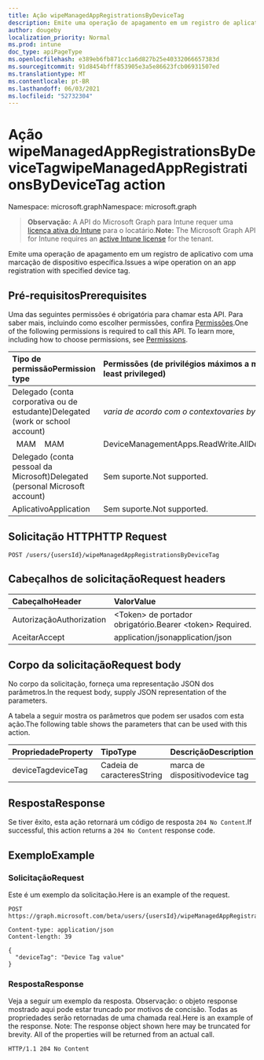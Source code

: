 ```yaml
---
title: Ação wipeManagedAppRegistrationsByDeviceTag
description: Emite uma operação de apagamento em um registro de aplicativo com uma marcação de dispositivo específica.
author: dougeby
localization_priority: Normal
ms.prod: intune
doc_type: apiPageType
ms.openlocfilehash: e389eb6fb871cc1a6d827b25e40332066657383d
ms.sourcegitcommit: 91d8454bfff853905e3a5e86623fcb06931507ed
ms.translationtype: MT
ms.contentlocale: pt-BR
ms.lasthandoff: 06/03/2021
ms.locfileid: "52732304"
---
```

# <a name="wipemanagedappregistrationsbydevicetag-action"></a><span data-ttu-id="16374-103">Ação wipeManagedAppRegistrationsByDeviceTag</span><span class="sxs-lookup"><span data-stu-id="16374-103">wipeManagedAppRegistrationsByDeviceTag action</span></span>

<span data-ttu-id="16374-104">Namespace: microsoft.graph</span><span class="sxs-lookup"><span data-stu-id="16374-104">Namespace: microsoft.graph</span></span>

> <span data-ttu-id="16374-105">**Observação:** A API do Microsoft Graph para Intune requer uma [licença ativa do Intune](https://go.microsoft.com/fwlink/?linkid=839381) para o locatário.</span><span class="sxs-lookup"><span data-stu-id="16374-105">**Note:** The Microsoft Graph API for Intune requires an [active Intune license](https://go.microsoft.com/fwlink/?linkid=839381) for the tenant.</span></span>

<span data-ttu-id="16374-106">Emite uma operação de apagamento em um registro de aplicativo com uma marcação de dispositivo específica.</span><span class="sxs-lookup"><span data-stu-id="16374-106">Issues a wipe operation on an app registration with specified device tag.</span></span>

## <a name="prerequisites"></a><span data-ttu-id="16374-107">Pré-requisitos</span><span class="sxs-lookup"><span data-stu-id="16374-107">Prerequisites</span></span>
<span data-ttu-id="16374-p101">Uma das seguintes permissões é obrigatória para chamar esta API. Para saber mais, incluindo como escolher permissões, confira [Permissões](/graph/permissions-reference).</span><span class="sxs-lookup"><span data-stu-id="16374-p101">One of the following permissions is required to call this API. To learn more, including how to choose permissions, see [Permissions](/graph/permissions-reference).</span></span>

|<span data-ttu-id="16374-110">Tipo de permissão</span><span class="sxs-lookup"><span data-stu-id="16374-110">Permission type</span></span>|<span data-ttu-id="16374-111">Permissões (de privilégios máximos a mínimos)</span><span class="sxs-lookup"><span data-stu-id="16374-111">Permissions (from most to least privileged)</span></span>|
|:---|:---|
|<span data-ttu-id="16374-112">Delegado (conta corporativa ou de estudante)</span><span class="sxs-lookup"><span data-stu-id="16374-112">Delegated (work or school account)</span></span>| <span data-ttu-id="16374-113">_varia de acordo com o contexto_</span><span class="sxs-lookup"><span data-stu-id="16374-113">_varies by context_</span></span> |
| <span data-ttu-id="16374-114">&nbsp;&nbsp;MAM</span><span class="sxs-lookup"><span data-stu-id="16374-114">&nbsp; &nbsp; MAM</span></span> | <span data-ttu-id="16374-115">DeviceManagementApps.ReadWrite.All</span><span class="sxs-lookup"><span data-stu-id="16374-115">DeviceManagementApps.ReadWrite.All</span></span> |
|<span data-ttu-id="16374-116">Delegado (conta pessoal da Microsoft)</span><span class="sxs-lookup"><span data-stu-id="16374-116">Delegated (personal Microsoft account)</span></span>|<span data-ttu-id="16374-117">Sem suporte.</span><span class="sxs-lookup"><span data-stu-id="16374-117">Not supported.</span></span>|
|<span data-ttu-id="16374-118">Aplicativo</span><span class="sxs-lookup"><span data-stu-id="16374-118">Application</span></span>|<span data-ttu-id="16374-119">Sem suporte.</span><span class="sxs-lookup"><span data-stu-id="16374-119">Not supported.</span></span>|

## <a name="http-request"></a><span data-ttu-id="16374-120">Solicitação HTTP</span><span class="sxs-lookup"><span data-stu-id="16374-120">HTTP Request</span></span>
<!-- {
  "blockType": "ignored"
}
-->
``` http
POST /users/{usersId}/wipeManagedAppRegistrationsByDeviceTag
```

## <a name="request-headers"></a><span data-ttu-id="16374-121">Cabeçalhos de solicitação</span><span class="sxs-lookup"><span data-stu-id="16374-121">Request headers</span></span>
|<span data-ttu-id="16374-122">Cabeçalho</span><span class="sxs-lookup"><span data-stu-id="16374-122">Header</span></span>|<span data-ttu-id="16374-123">Valor</span><span class="sxs-lookup"><span data-stu-id="16374-123">Value</span></span>|
|:---|:---|
|<span data-ttu-id="16374-124">Autorização</span><span class="sxs-lookup"><span data-stu-id="16374-124">Authorization</span></span>|<span data-ttu-id="16374-125">&lt;Token&gt; de portador obrigatório.</span><span class="sxs-lookup"><span data-stu-id="16374-125">Bearer &lt;token&gt; Required.</span></span>|
|<span data-ttu-id="16374-126">Aceitar</span><span class="sxs-lookup"><span data-stu-id="16374-126">Accept</span></span>|<span data-ttu-id="16374-127">application/json</span><span class="sxs-lookup"><span data-stu-id="16374-127">application/json</span></span>|

## <a name="request-body"></a><span data-ttu-id="16374-128">Corpo da solicitação</span><span class="sxs-lookup"><span data-stu-id="16374-128">Request body</span></span>
<span data-ttu-id="16374-129">No corpo da solicitação, forneça uma representação JSON dos parâmetros.</span><span class="sxs-lookup"><span data-stu-id="16374-129">In the request body, supply JSON representation of the parameters.</span></span>

<span data-ttu-id="16374-130">A tabela a seguir mostra os parâmetros que podem ser usados com esta ação.</span><span class="sxs-lookup"><span data-stu-id="16374-130">The following table shows the parameters that can be used with this action.</span></span>

|<span data-ttu-id="16374-131">Propriedade</span><span class="sxs-lookup"><span data-stu-id="16374-131">Property</span></span>|<span data-ttu-id="16374-132">Tipo</span><span class="sxs-lookup"><span data-stu-id="16374-132">Type</span></span>|<span data-ttu-id="16374-133">Descrição</span><span class="sxs-lookup"><span data-stu-id="16374-133">Description</span></span>|
|:---|:---|:---|
|<span data-ttu-id="16374-134">deviceTag</span><span class="sxs-lookup"><span data-stu-id="16374-134">deviceTag</span></span>|<span data-ttu-id="16374-135">Cadeia de caracteres</span><span class="sxs-lookup"><span data-stu-id="16374-135">String</span></span>|<span data-ttu-id="16374-136">marca de dispositivo</span><span class="sxs-lookup"><span data-stu-id="16374-136">device tag</span></span>|

## <a name="response"></a><span data-ttu-id="16374-137">Resposta</span><span class="sxs-lookup"><span data-stu-id="16374-137">Response</span></span>
<span data-ttu-id="16374-138">Se tiver êxito, esta ação retornará um código de resposta `204 No Content`.</span><span class="sxs-lookup"><span data-stu-id="16374-138">If successful, this action returns a `204 No Content` response code.</span></span>

## <a name="example"></a><span data-ttu-id="16374-139">Exemplo</span><span class="sxs-lookup"><span data-stu-id="16374-139">Example</span></span>

### <a name="request"></a><span data-ttu-id="16374-140">Solicitação</span><span class="sxs-lookup"><span data-stu-id="16374-140">Request</span></span>
<span data-ttu-id="16374-141">Este é um exemplo da solicitação.</span><span class="sxs-lookup"><span data-stu-id="16374-141">Here is an example of the request.</span></span>

``` http
POST https://graph.microsoft.com/beta/users/{usersId}/wipeManagedAppRegistrationsByDeviceTag

Content-type: application/json
Content-length: 39

{
  "deviceTag": "Device Tag value"
}
```

### <a name="response"></a><span data-ttu-id="16374-142">Resposta</span><span class="sxs-lookup"><span data-stu-id="16374-142">Response</span></span>
<span data-ttu-id="16374-p102">Veja a seguir um exemplo da resposta. Observação: o objeto response mostrado aqui pode estar truncado por motivos de concisão. Todas as propriedades serão retornadas de uma chamada real.</span><span class="sxs-lookup"><span data-stu-id="16374-p102">Here is an example of the response. Note: The response object shown here may be truncated for brevity. All of the properties will be returned from an actual call.</span></span>

``` http
HTTP/1.1 204 No Content
```









